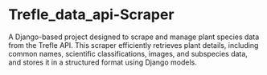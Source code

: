 # Trefle_data_api-Scraper
A Django-based project designed to scrape and manage plant species data from the Trefle API. This scraper efficiently retrieves plant details, including common names, scientific classifications, images, and subspecies data, and stores it in a structured format using Django models.
